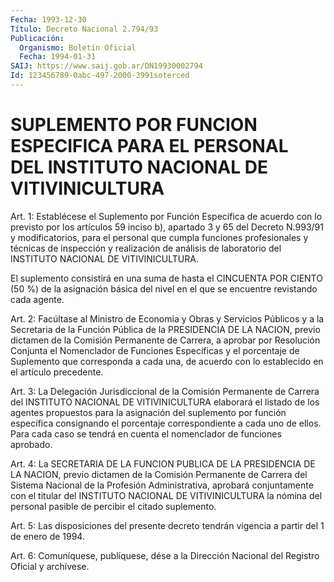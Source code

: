 ```yaml
---
Fecha: 1993-12-30
Título: Decreto Nacional 2.794/93
Publicación:
  Organismo: Boletín Oficial
  Fecha: 1994-01-31
SAIJ: https://www.saij.gob.ar/DN19930002794
Id: 123456789-0abc-497-2000-3991soterced
---
```

# SUPLEMENTO POR FUNCION ESPECIFICA PARA EL PERSONAL DEL INSTITUTO NACIONAL DE VITIVINICULTURA

<a id="1"></a>
Art.  1:  Establécese  el Suplemento por Función Específica de acuerdo con lo previsto por los  artículos 59 inciso b), apartado 3 y 65 del Decreto N.993/91 y modificatorios,  para  el  personal que cumpla   funciones  profesionales  y  técnicas  de  inspección    y realización  de  análisis  de laboratorio del INSTITUTO NACIONAL DE VITIVINICULTURA.

El suplemento consistirá en  una  suma  de  hasta el CINCUENTA POR CIENTO  (50  %)  de la asignación básica del nivel  en  el  que  se encuentre revistando cada agente.

<a id="2"></a>
Art.  2: Facúltase al Ministro de Economía y Obras y Servicios Públicos y a  la Secretaria de la Función Pública de la PRESIDENCIA DE  LA  NACION,  previo  dictamen  de  la  Comisión  Permanente  de Carrera,  a aprobar  por  Resolución  Conjunta  el  Nomenclador  de Funciones Específicas y el porcentaje de Suplemento que corresponda  a  cada  una,  de  acuerdo  con  lo  establecido en el artículo precedente.

<a id="3"></a>
Art. 3: La Delegación Jurisdiccional de la Comisión Permanente de Carrera  del  INSTITUTO NACIONAL DE VITIVINICULTURA elaborará el listado  de  los  agentes    propuestos   para  la  asignación  del suplemento  por  función  específica  consignando    el  porcentaje correspondiente  a cada uno de ellos. Para cada caso se  tendrá  en cuenta el nomenclador de funciones aprobado.

<a id="4"></a>
Art.  4: La SECRETARIA DE LA FUNCION PUBLICA DE LA PRESIDENCIA DE LA NACION,  previo dictamen de la Comisión Permanente de Carrera del  Sistema Nacional  de  la  Profesión  Administrativa,  aprobará conjuntamente con el titular del INSTITUTO NACIONAL DE VITIVINICULTURA  la  nómina  del  personal  pasible  de percibir el citado suplemento.

<a id="5"></a>
Art. 5: Las disposiciones del presente decreto tendrán vigencia a partir del 1 de enero de 1994.

<a id="6"></a>
Art.  6: Comuníquese, publíquese, dése a la Dirección Nacional del Registro Oficial y archívese.